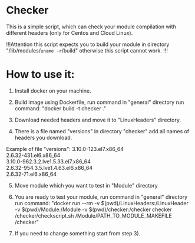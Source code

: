 # Checker
This is a simple script, which can check your module compilation with different headers (only for Centos and Cloud Linux).

!!!Attention this script expects you to build your module in directory "/lib/modules/`uname -r`/build" otherwise this script cannot work. !!!


# How to use it:
1) Install docker on your machine.
2) Build image using Dockerfile, run command in "general" directory
run command: "docker build -t checker ."

3) Download needed headers and move it to "LinuxHeaders" directory.
4) There is a file named "versions" in directory "checker" add all names of headers you download.

Example of file "versions":
3.10.0-123.el7.x86_64 \
2.6.32-431.el6.x86_64 \
3.10.0-962.3.2.lve1.5.33.el7.x86_64 \
2.6.32-954.3.5.lve1.4.63.el6.x86_64 \
2.6.32-71.el6.x86_64

5) Move module which you want to test in "Module" directory


6) You are ready to test your module, run command in "general" directory
run command: "docker run --rm -v $(pwd)/LinuxHeaders:/LinuxHeader -v $(pwd)/Module:/Module -v $(pwd)/checker:/checker checker /checker/checkscript.sh /Module/PATH_TO_MODULE_MAKEFILE /checker" 

7) If you need to change something start from step 3).
